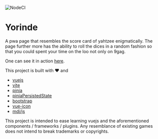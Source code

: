 ![NodeCI](https://github.com/hansmaulwurf23/yorinde/actions/workflows/node.js.yml/badge.svg)

# Yorinde

A pwa page that resembles the score card of yahtzee enigmatically. The page further more has the ability 
to roll the dices in a random fashion so that you could spent your time on the loo not only on 9gag.

One can see it in action [here](https://hansmaulwurf23.github.io/yorinde/).

This project is built with :heart: and
- [vuejs](https://vuejs.org/)
- [vite](https://vite.dev/)
- [pinia](https://pinia.vuejs.org/)
- [piniaPersistedState](https://prazdevs.github.io/pinia-plugin-persistedstate/)
- [bootstrap](https://getbootstrap.com/)
- [vue-icon](https://github.com/craigrileyuk/vue3-icon)
- [mdi/js](https://github.com/Templarian/MaterialDesign-JS#readme)

This project is intended to ease learning vuejs and the aforementioned components / frameworks / plugins. 
Any resemblance of existing games does not intend to break trademarks or copyrights.